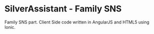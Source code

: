 SilverAssistant - Family SNS
===============

Family SNS part. Client Side code written in AngularJS and HTML5 using Ionic.
